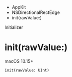 

- AppKit
- NSDirectionalRectEdge
-  init(rawValue:) 

Initializer

# init(rawValue:)

macOS 10.15+

``` source
init(rawValue: UInt)
```

